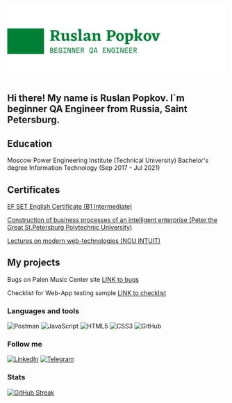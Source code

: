 ![Header](https://raw.githubusercontent.com/PopkovRS/PopkovRS/f8e5ce9a876eedde77650bd62696ef4c587d6719/images/header1.png)

## Hi there! My name is Ruslan Popkov. I`m beginner QA Engineer from Russia, Saint Petersburg.

## Education

Moscow Power Engineering Institute (Technical University)
Bachelor's degree
Information Technology (Sep 2017 - Jul 2021)

## Certificates

[EF SET English Certificate (B1 Intermediate)](https://www.efset.org/cert/CzwN3J)

[Construction of business processes of an intelligent enterprise (Peter the Great St.Petersburg Polytechnic University)](https://drive.google.com/drive/folders/1uNuoOhL0IvflkIQOzrBRqytAyVjsZds_?usp=sharing)

[Lectures on modern web-technologies (NOU INTUIT)](https://intuit.ru/verifydiplomas/101370484)

## My projects

Bugs on Palen Music Center site [LINK to bugs](https://drive.google.com/file/d/11KWsKnH_420Rxh8NlXFWrKwKv2wbrNiT/view?usp=share_link)

Checklist for Web-App testing sample [LINK to checklist](https://docs.google.com/spreadsheets/d/1h14w7WYHAbc57gtkAlbUoN7JQrp44BAZ/edit?usp=share_link&ouid=100048451314049502837&rtpof=true&sd=true)

### Languages and tools

![Postman](https://img.shields.io/badge/-Postman-008037?style=for-the-badge&logo=Postman)
![JavaScript](https://img.shields.io/badge/-JavaScript-008037?style=for-the-badge&logo=JavaScript)
![HTML5](https://img.shields.io/badge/-HTML5-008037?style=for-the-badge&logo=HTML5)
![CSS3](https://img.shields.io/badge/-CSS3-008037?style=for-the-badge&logo=CSS3)
![GitHub](https://img.shields.io/badge/-GitHub-008037?style=for-the-badge&logo=GitHub)

### Follow me

[![LinkedIn](https://img.shields.io/badge/-LinkedIn-008037?style=for-the-badge&logo=LinkedIn)](https://www.linkedin.com/in/ruslan-popkov-381140253/)
[![Telegram](https://img.shields.io/badge/-Telegram-008037?style=for-the-badge&logo=Telegram)](https://t.me/reload_315/)

### Stats
[![GitHub Streak](http://github-readme-streak-stats.herokuapp.com?user=PopkovRS)](https://git.io/streak-stats)
